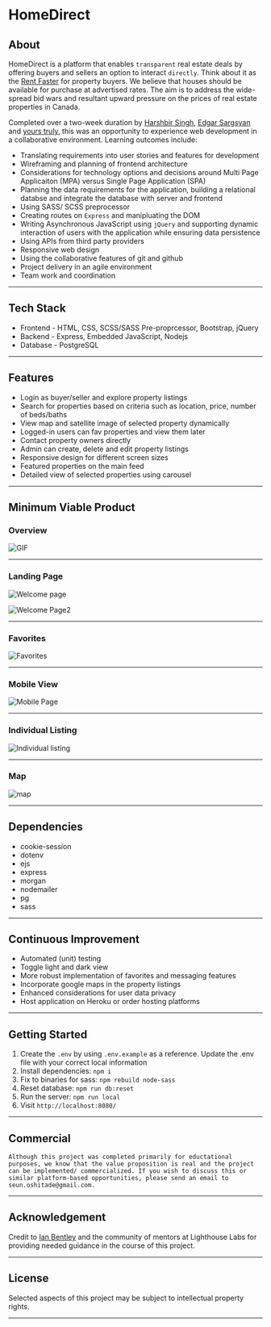 
# HomeDirect 

## About 
HomeDirect is a platform that enables `transparent` real estate deals by offering buyers and sellers an option to interact `directly`. Think about it as the [Rent Faster](https://www.rentfaster.ca/) for property buyers. We believe that houses should be available for purchase at advertised rates. The aim is to address the wide-spread bid wars and resultant upward pressure on the prices of real estate properties in Canada.

Completed over a two-week duration by [Harshbir Singh](https://github.com/SinghH01), [Edgar Sargsyan](https://github.com/Edgarsar) and [yours truly](https://www.linkedin.com/in/seun-oshitade-53001120b/), this was an opportunity to experience web development in a collaborative environment. Learning outcomes include:

* Translating requirements into user stories and features for development
* Wireframing and planning of frontend architecture
* Considerations for technology options and decisions around Multi Page Applicaiton (MPA) versus Single Page Application (SPA)
* Planning the data requirements for the application, building a relational databse and integrate the database with server and frontend
* Using SASS/ SCSS preprocessor
* Creating routes on `Express` and manipluating the DOM  
* Writing Asynchronous JavaScript using `jQuery` and supporting dynamic interaction of users with the application while ensuring data persistence
* Using APIs from third party providers
* Responsive web design
* Using the collaborative features of git and github
* Project delivery in an agile environment
* Team work and coordination

---
## Tech Stack
* Frontend - HTML, CSS, SCSS/SASS Pre-proprcessor, Bootstrap, jQuery
* Backend - Express, Embedded JavaScript, Nodejs
* Database - PostgreSQL

---
## Features
* Login as buyer/seller and explore property listings
* Search for properties based on criteria such as location, price, number of beds/baths
* View map and satellite image of selected property dynamically
* Logged-in users can fav properties and view them later 
* Contact property owners directly 
* Admin can create, delete and edit property listings
* Responsive design for different screen sizes
* Featured properties on the main feed
* Detailed view of selected properties using carousel

---
## Minimum Viable Product
### Overview
![GIF](https://media2.giphy.com/media/05ynbd8pt9RBtPumGb/giphy.gif?cid=790b7611cba71ae1dcafa1a95619da91387ef51d7cb2c928&rid=giphy.gif&ct=g)

---

### Landing Page
![Welcome page](https://raw.githubusercontent.com/s-oshitade/home-direct/61a03d2b5419aa0915ec4742d1cd6c7ba7d0c17c/docs/Screen%20Shot%202022-05-06%20at%202.43.44%20PM.png)


![Welcome Page2](https://github.com/s-oshitade/home-direct/blob/master/docs/Screen%20Shot%202022-05-06%20at%203.05.01%20PM.png?raw=true)

---

### Favorites
![Favorites](https://raw.githubusercontent.com/s-oshitade/home-direct/f2788ea56f67b31dab016fbf654745bd49696500/docs/07627B1F-F638-4FF5-856B-7CCE13EEB0BD_1_105_c.jpeg)

---

### Mobile View
![Mobile Page](https://raw.githubusercontent.com/s-oshitade/home-direct/61a03d2b5419aa0915ec4742d1cd6c7ba7d0c17c/docs/Screen%20Shot%202022-05-06%20at%202.38.10%20PM.png)

---

### Individual Listing
![Individual listing](https://github.com/s-oshitade/home-direct/blob/master/docs/Screen%20Shot%202022-05-06%20at%202.29.21%20PM.png?raw=true)

---

### Map
![map](https://raw.githubusercontent.com/s-oshitade/home-direct/f2788ea56f67b31dab016fbf654745bd49696500/docs/4C017A98-E20C-452D-A480-E145DAAD452A_1_105_c.jpeg)

---
 
## Dependencies
* cookie-session
* dotenv
* ejs
* express
* morgan
* nodemailer
* pg
* sass

---

## Continuous Improvement
* Automated (unit) testing
* Toggle light and dark view
* More robust implementation of favorites and messaging features
* Incorporate google maps in the property listings
* Enhanced considerations for user data privacy
* Host application on Heroku or order hosting platforms

---

## Getting Started
1. Create the `.env` by using `.env.example` as a reference. Update the .env file with your correct local information
2. Install dependencies: `npm i`
3. Fix to binaries for sass: `npm rebuild node-sass`
4. Reset database: `npm run db:reset`
5. Run the server: `npm run local`
6. Visit `http://localhost:8080/`

---

## Commercial
``` 
Although this project was completed primarily for eductational purposes, we know that the value proposition is real and the project can be implemented/ commercialized. If you wish to discuss this or similar platform-based opportunities, please send an email to seun.oshitade@gmail.com. 
```
---
## Acknowledgement
Credit to [Ian Bentley](https://github.com/idbentley) and the community of mentors at Lighthouse Labs for providing needed guidance in the course of this project.

---

## License
Selected aspects of this project may be subject to intellectual property rights.

---





